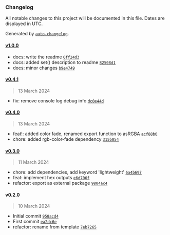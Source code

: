 ### Changelog

All notable changes to this project will be documented in this file. Dates are displayed in UTC.

Generated by [`auto-changelog`](https://github.com/CookPete/auto-changelog).

#### [v1.0.0](https://github.com/ChrisCodesThings/color-object/compare/v0.4.1...v1.0.0)

- docs: write the readme [`0ff24d3`](https://github.com/ChrisCodesThings/color-object/commit/0ff24d3d6e48090e742241c77da15bf351e81239)
- docs: added set() description to readme [`82508d1`](https://github.com/ChrisCodesThings/color-object/commit/82508d1d163bedb85342b862598f884d07b19bbb)
- docs: minor changes [`b9e4749`](https://github.com/ChrisCodesThings/color-object/commit/b9e47494b51804b9f3e54c6cc783d568775706c0)

#### [v0.4.1](https://github.com/ChrisCodesThings/color-object/compare/v0.4.0...v0.4.1)

> 13 March 2024

- fix: remove console log debug info [`dc0e44d`](https://github.com/ChrisCodesThings/color-object/commit/dc0e44daa0c2a42742046a7db95419d14c91bde1)

#### [v0.4.0](https://github.com/ChrisCodesThings/color-object/compare/v0.3.0...v0.4.0)

> 13 March 2024

- feat!: added color fade, renamed export function to asRGBA [`acf88b0`](https://github.com/ChrisCodesThings/color-object/commit/acf88b04cd590d27ebe0aa364f3f84dbf27ee88c)
- chore: added rgb-color-fade dependency [`315b854`](https://github.com/ChrisCodesThings/color-object/commit/315b854c2d1c7e75dec4de3bd34ab454dfd52d0c)

#### [v0.3.0](https://github.com/ChrisCodesThings/color-object/compare/v0.2.0...v0.3.0)

> 11 March 2024

- chore: add dependencies, add keyword 'lightweight' [`6a4b697`](https://github.com/ChrisCodesThings/color-object/commit/6a4b6979c04a217a88977fd51e945d4452180910)
- feat: implement hex outputs [`e6d706f`](https://github.com/ChrisCodesThings/color-object/commit/e6d706f02c7033759c21459fd7af049f8b0cc254)
- refactor: export as external package [`9804ac4`](https://github.com/ChrisCodesThings/color-object/commit/9804ac41efb73215bc214bdc2a81f1e0b0d0bb39)

#### v0.2.0

> 10 March 2024

- Initial commit [`958acd4`](https://github.com/ChrisCodesThings/color-object/commit/958acd4e16b1c03742bc6abd7af4834087296db2)
- First commit [`ea2dc6e`](https://github.com/ChrisCodesThings/color-object/commit/ea2dc6e014f02098750c93e6377d08fd2e2aaa09)
- refactor: rename from template [`7eb7265`](https://github.com/ChrisCodesThings/color-object/commit/7eb72651d6d2df5f81855f2f568eef845b477a4e)
